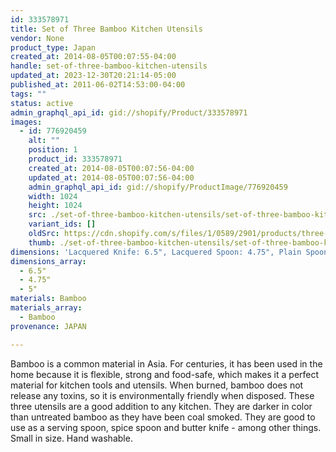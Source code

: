 ```yaml
---
id: 333578971
title: Set of Three Bamboo Kitchen Utensils
vendor: None
product_type: Japan
created_at: 2014-08-05T00:07:55-04:00
handle: set-of-three-bamboo-kitchen-utensils
updated_at: 2023-12-30T20:21:14-05:00
published_at: 2011-06-02T14:53:00-04:00
tags: ""
status: active
admin_graphql_api_id: gid://shopify/Product/333578971
images:
  - id: 776920459
    alt: ""
    position: 1
    product_id: 333578971
    created_at: 2014-08-05T00:07:56-04:00
    updated_at: 2014-08-05T00:07:56-04:00
    admin_graphql_api_id: gid://shopify/ProductImage/776920459
    width: 1024
    height: 1024
    src: ./set-of-three-bamboo-kitchen-utensils/set-of-three-bamboo-kitchen-utensils__0.jpg
    variant_ids: []
    oldSrc: https://cdn.shopify.com/s/files/1/0589/2901/products/three-spoonslight.jpeg?v=1407211676
    thumb: ./set-of-three-bamboo-kitchen-utensils/set-of-three-bamboo-kitchen-utensils__0-thumb.jpg
dimensions: 'Lacquered Knife: 6.5", Lacquered Spoon: 4.75", Plain Spoon: 5"'
dimensions_array:
  - 6.5"
  - 4.75"
  - 5"
materials: Bamboo
materials_array:
  - Bamboo
provenance: JAPAN

---
```


Bamboo is a common material in Asia. For centuries, it has been used in the home because it is flexible, strong and food-safe, which makes it a perfect material for kitchen tools and utensils. When burned, bamboo does not release any toxins, so it is environmentally friendly when disposed. These three utensils are a good addition to any kitchen. They are darker in color than untreated bamboo as they have been coal smoked. They are good to use as a serving spoon, spice spoon and butter knife - among other things. Small in size. Hand washable.